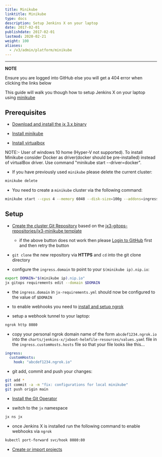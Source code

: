 ```yaml
---
title: Minikube
linktitle: Minikube
type: docs
description: Setup Jenkins X on your laptop
date: 2017-02-01
publishdate: 2017-02-01
lastmod: 2020-02-21
weight: 100
aliases:
  - /v3/admin/platform/minikube
---
```


---

**NOTE**

Ensure you are logged into GitHub else you will get a 404 error when clicking the links below

This guide will walk you though how to setup Jenkins X on your laptop using [minikube](https://kubernetes.io/docs/tasks/tools/install-minikube/)

## Prerequisites

- [Download and install the jx 3.x binary](/v3/guides/jx3/)

- [Install minikube](https://kubernetes.io/docs/tasks/tools/install-minikube/)

- [Install virtualbox](https://www.virtualbox.org/wiki/Downloads)

NOTE:- User of windows 10 home (Hyper-V not supported). To install Minikube consider Docker as driver(docker should be pre-installed)
instead of virtualBox driver. Use command "minikube start --driver=docker".

- If you have previously used `minikube` please delete the current cluster:

```bash
minikube delete
```

- You need to create a `minikube` cluster via the following command:

```bash
minikube start --cpus 4 --memory 6048 --disk-size=100g --addons=ingress
```

## Setup

- <a href="https://github.com/jx3-gitops-repositories/jx3-minikube/generate" target="github" class="btn bg-primary text-light">Create the cluster Git Repository</a> based on the [jx3-gitops-repositories/jx3-minikube template](https://github.com/jx3-gitops-repositories/jx3-minikube/generate)

  - if the above button does not work then please [Login to GitHub](https://github.com/login) first and then retry the button

- `git clone` the new repository via **HTTPS** and `cd` into the git clone directory

- configure the `ingress.domain` to point to your `$(minikube ip).nip.io`:

```bash
export DOMAIN="$(minikube ip).nip.io"
jx gitops requirements edit --domain $DOMAIN
```

- the `ingress.domain` in `jx-requirements.yml` should now be configured to the value of `$DOMAIN`

- to enable webhooks you need to [install and setup ngrok](https://ngrok.com/)

- setup a webhook tunnel to your laptop:

```bash
ngrok http 8080
```

- copy your personal ngrok domain name of the form `abcdef1234.ngrok.io` into the `charts/jenkins-x/jxboot-helmfile-resources/values.yaml` file in the `ingress.customHosts.hosts` file so that your file looks like this...

```yaml
ingress:
  customHosts:
    hook: "abcdef1234.ngrok.io"
```

- git add, commit and push your changes:

```bash
git add *
git commit -a -m "fix: configurations for local minikube"
git push origin main
```

- <a href="/v3/guides/operator/" class="btn bg-primary text-light">Install the Git Operator</a>

- switch to the `jx` namespace

```bash
jx ns jx
```

- once Jenkins X is installed run the following command to enable webhooks via `ngrok`

```bash
kubectl port-forward svc/hook 8080:80
```

- <a href="/v3/develop/create-project/" class="btn bg-primary text-light">Create or import projects</a>
